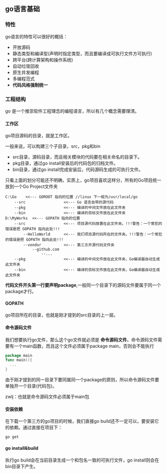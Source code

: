 ## go语言基础

### 特性
go语言的特性可以很好的概括：

 - 开放源码
 - 静态类型和编译型(声明时指定类型，而且要编译成可执行文件方可执行)
 - 跨平台(跨计算架构和操作系统)
 - 自动垃圾回收
 - 原生并发编程
 - 多编程范式
 - **代码风格强制统一**

### 工程结构
go 是一个推崇软件工程理念的编程语言，所以有几个概念需要理清。

#### 工作区
go项目源码的目录，就是工作区。

一般来说，可以构建三个子目录，src，pkg和bin

 - src目录，源码目录，而且相关模块的代码要在相关命名的目录下。
 - pkg目录，通过go install安装后的代码包的归档文件。
 - bin目录，通过go install完成安装后，代码源码生成的可执行文件。

只看上面的划分可能还不明确，实质上，go项目喜欢这样分，所有的Go项目统一放到一个Go Project文件夹

```
C:\Go    <<--- GOROOT 指向的位置 //linux 下一般为/usr/local/go
    --src                 <<--- Go 语言自带的源代码
    --pkg                 <<--- 编译的中间文件放在此文件夹
    --bin                 <<--- 编译的目标文件放在此文件夹
D:\MyWorks  <<--- GOPATH 指向的位置
    --src                 <<--- 项目源代码放置在此文件夹。!!!警告：一个常犯的错误是把 GOPATH 指向此处!!!
        --HelloWorld      <<--- 我们项目源代码所在的文件夹。!!!警告：一个常犯的错误是把 GOPATH 指向此处!!!
        --vendor          <<--- 第三方开源代码文件夹
            --github.com
                --...
    --pkg                 <<--- 编译的中间文件放在此文件夹，Go编译器自动生成此文件夹
    --bin                 <<--- 编译的目标文件放在此文件夹，Go编译器自动生成此文件夹
```

**代码文件开头第一行要声明package**,一般同一个目录下的源码文件要属于同一个package才行。

#### GOPATH
go项目所在的目录，也就是刚才提到的src目录的上一层。

#### 命令源码文件
我们想要执行go文件，那么这个go文件就必须是 **命令源码文件**。命令源码文件需要有一个main函数，而且这个文件必须属于package main，否则会不能执行

``` go
package main
func main(){
  ...
}

```

由于刚才提到的同一目录下要同属同一个package的原则，所以命令源码文件要单独开一个目录(代码包)。

zwlj：也就是命令源码文件必须属于main包

#### 安装依赖
在下载一个第三方的go项目的时候，我们直接go build还不一定可以，要安装它的依赖。通过直接在项目下：

```
go get
```


#### go install&build
执行go build会在当前目录生成一个和包名一致的可执行文件，go install则会在bin目录下产生。
